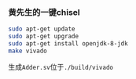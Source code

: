 ### 黄先生的一键chisel

```bash
sudo apt-get update
sudo apt-get upgrade
sudo apt-get install openjdk-8-jdk
make vivado
```

生成`Adder.sv`位于`./build/vivado`